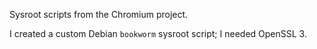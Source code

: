 Sysroot scripts from the Chromium project.

I created a custom Debian `bookworm` sysroot script; I needed OpenSSL 3.
